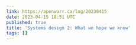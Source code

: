 ```yaml
---
link: https://apenwarr.ca/log/20230415
date: 2023-04-15 18:51 UTC
published: true
title: 'Systems design 2: What we hope we know'
tags: []
---
```



